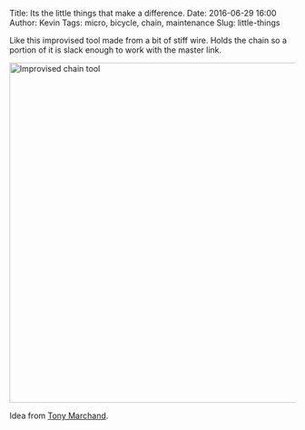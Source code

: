 Title: Its the little things that make a difference.
Date: 2016-06-29 16:00
Author: Kevin
Tags: micro, bicycle, chain, maintenance
Slug: little-things

Like this improvised tool made from a bit of stiff wire. Holds the chain so a portion of it is slack enough to work with the master link.

<a data-flickr-embed="true"  href="https://www.flickr.com/photos/Kevinisageek/28551895941/in/datetaken/" title="Improvised chain tool"><img src="https://c6.staticflickr.com/9/8641/28551895941_992c7f3cff_c.jpg" width="800" height="600" alt="Improvised chain tool"></a>

Idea from [Tony Marchand](https://www.youtube.com/watch?v=It74clEsFT4).